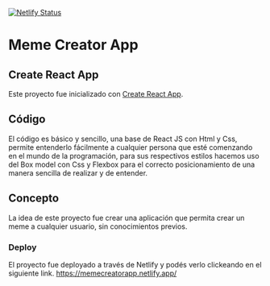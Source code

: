 [![Netlify Status](https://api.netlify.com/api/v1/badges/f4d95dc2-8cce-4980-b083-1367d4e12cdd/deploy-status)](https://app.netlify.com/sites/memecreatorapp/deploys)
# Meme Creator App

## Create React App
Este proyecto fue inicializado con [Create React App](https://github.com/facebook/create-react-app).

## Código
 El código es básico y sencillo, una base de React JS con Html y Css, permite entenderlo fácilmente a cualquier persona que esté comenzando en el mundo de la programación, 
para sus respectivos estilos hacemos uso del Box model con Css y Flexbox para el correcto posicionamiento de una manera sencilla de realizar y de entender.

## Concepto
 La idea de este proyecto fue crear una aplicación que permita crear un meme a cualquier usuario, sin conocimientos previos.

### Deploy
 El proyecto fue deployado a través de Netlify y podés verlo clickeando en el siguiente link.
https://memecreatorapp.netlify.app/

